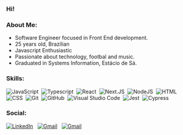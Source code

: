 ### Hi!


### About Me:
- Software Engineer focused in Front End development. 
- 25 years old, Brazilian
- Javascript Enthusiastic
- Passionate about technology, footbal and music.
- Graduated in Systems Information, Estácio de Sá.



### Skills:

![JavaScript](https://img.shields.io/badge/-JavaScript-05122A?style=flat&logo=javascript)&nbsp;
![Typescript](https://img.shields.io/badge/-Typescript-05122A?style=flat&logo=typescript)&nbsp;
![React](https://img.shields.io/badge/-React-05122A?style=flat&logo=react)&nbsp;
![Next.JS](https://img.shields.io/badge/-Next.JS-05122A?style=flat&logo=next.js)&nbsp;
![NodeJS](https://img.shields.io/badge/-Node.JS-05122A?style=flat&logo=node.js)&nbsp;
![HTML](https://img.shields.io/badge/-HTML-05122A?style=flat&logo=HTML5)&nbsp;
![CSS](https://img.shields.io/badge/-CSS-05122A?style=flat&logo=CSS3&logoColor=1572B6)&nbsp;
![Git](https://img.shields.io/badge/-Git-05122A?style=flat&logo=git)&nbsp;
![GitHub](https://img.shields.io/badge/-GitHub-05122A?style=flat&logo=github)&nbsp;
![Visual Studio Code](https://img.shields.io/badge/-Visual%20Studio%20Code-05122A?style=flat&logo=visual-studio-code&logoColor=007ACC)&nbsp;
![Jest](https://img.shields.io/badge/Jest-05122A?logo=jest&style=flat)&nbsp;
![Cypress](https://img.shields.io/badge/Cypress-05122A?logo=cypress&style=flat)&nbsp;


###  Social:

<a href="https://www.linkedin.com/in/jonasemanuel/"><img alt="LinkedIn" src="https://img.shields.io/badge/linkedin%20-%230077B5.svg?&style=flat&logo=linkedin&logoColor=white"/></a> &nbsp;
<a href="mailto:jonasemanuel20@gmail.com"><img alt="Gmail" src="https://img.shields.io/badge/Gmail-D14836?style=flat&logo=gmail&logoColor=white" /></a> &nbsp;
<a href="https://twitter.com/JonasEmanuel20"><img alt="Gmail" src="https://img.shields.io/badge/Twitter-1DA1F2?style=flat&logo=twitter&logoColor=white" /></a> &nbsp;
